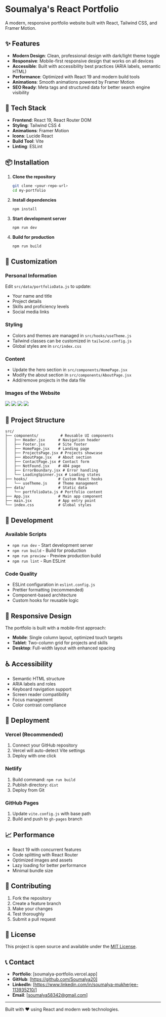 # Soumalya's React Portfolio

A modern, responsive portfolio website built with React, Tailwind CSS, and Framer Motion.

## ✨ Features

- **Modern Design**: Clean, professional design with dark/light theme toggle
- **Responsive**: Mobile-first responsive design that works on all devices
- **Accessible**: Built with accessibility best practices (ARIA labels, semantic HTML)
- **Performance**: Optimized with React 19 and modern build tools
- **Animations**: Smooth animations powered by Framer Motion
- **SEO Ready**: Meta tags and structured data for better search engine visibility

## 🚀 Tech Stack

- **Frontend**: React 19, React Router DOM
- **Styling**: Tailwind CSS 4
- **Animations**: Framer Motion
- **Icons**: Lucide React
- **Build Tool**: Vite
- **Linting**: ESLint

## 📦 Installation

1. **Clone the repository**
   ```bash
   git clone <your-repo-url>
   cd my-portfolio
   ```

2. **Install dependencies**
   ```bash
   npm install
   ```

3. **Start development server**
   ```bash
   npm run dev
   ```

4. **Build for production**
   ```bash
   npm run build
   ```

## 🎨 Customization

### Personal Information
Edit `src/data/portfolioData.js` to update:
- Your name and title
- Project details
- Skills and proficiency levels
- Social media links

### Styling
- Colors and themes are managed in `src/hooks/useTheme.js`
- Tailwind classes can be customized in `tailwind.config.js`
- Global styles are in `src/index.css`

### Content
- Update the hero section in `src/components/HomePage.jsx`
- Modify the about section in `src/components/AboutPage.jsx`
- Add/remove projects in the data file

### Images of the Website


![](screenshots/SS1.png)
![](screenshots/SS2.png)
![](screenshots/SS3.png)
![](screenshots/SS4.png)

## 📁 Project Structure

```
src/
├── components/          # Reusable UI components
│   ├── Header.jsx      # Navigation header
│   ├── Footer.jsx      # Site footer
│   ├── HomePage.jsx    # Landing page
│   ├── ProjectsPage.jsx # Projects showcase
│   ├── AboutPage.jsx   # About section
│   ├── ContactPage.jsx # Contact form
│   ├── NotFound.jsx    # 404 page
│   ├── ErrorBoundary.jsx # Error handling
│   └── LoadingSpinner.jsx # Loading states
├── hooks/              # Custom React hooks
│   └── useTheme.js     # Theme management
├── data/               # Static data
│   └── portfolioData.js # Portfolio content
├── App.jsx             # Main app component
├── main.jsx            # App entry point
└── index.css           # Global styles
```

## 🔧 Development

### Available Scripts

- `npm run dev` - Start development server
- `npm run build` - Build for production
- `npm run preview` - Preview production build
- `npm run lint` - Run ESLint

### Code Quality

- ESLint configuration in `eslint.config.js`
- Prettier formatting (recommended)
- Component-based architecture
- Custom hooks for reusable logic

## 📱 Responsive Design

The portfolio is built with a mobile-first approach:
- **Mobile**: Single column layout, optimized touch targets
- **Tablet**: Two-column grid for projects and skills
- **Desktop**: Full-width layout with enhanced spacing

## ♿ Accessibility

- Semantic HTML structure
- ARIA labels and roles
- Keyboard navigation support
- Screen reader compatibility
- Focus management
- Color contrast compliance

## 🚀 Deployment

### Vercel (Recommended)
1. Connect your GitHub repository
2. Vercel will auto-detect Vite settings
3. Deploy with one click

### Netlify
1. Build command: `npm run build`
2. Publish directory: `dist`
3. Deploy from Git

### GitHub Pages
1. Update `vite.config.js` with base path
2. Build and push to `gh-pages` branch

## 📈 Performance

- React 19 with concurrent features
- Code splitting with React Router
- Optimized images and assets
- Lazy loading for better performance
- Minimal bundle size

## 🤝 Contributing

1. Fork the repository
2. Create a feature branch
3. Make your changes
4. Test thoroughly
5. Submit a pull request

## 📄 License

This project is open source and available under the [MIT License](LICENSE).

## 📞 Contact

- **Portfolio**: [soumalya-portfolio.vercel.app]
- **GitHub**: [https://github.com/Soumalya20]
- **LinkedIn**: [https://www.linkedin.com/in/soumalya-mukherjee-113935210/]
- **Email**: [soumalya58342@gmail.com]

---

Built with ❤️ using React and modern web technologies.

